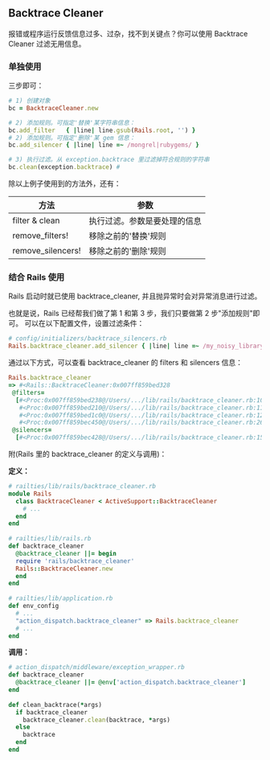 ## Backtrace Cleaner

报错或程序运行反馈信息过多、过杂，找不到关键点？你可以使用 Backtrace Cleaner 过滤无用信息。

### 单独使用

三步即可：
```ruby
# 1) 创建对象
bc = BacktraceCleaner.new

# 2) 添加规则。可指定'替换'某字符串信息：
bc.add_filter   { |line| line.gsub(Rails.root, '') }
# 2) 添加规则。可指定'删除'某 gem 信息：
bc.add_silencer { |line| line =~ /mongrel|rubygems/ }

# 3) 执行过滤。从 exception.backtrace 里过滤掉符合规则的字符串
bc.clean(exception.backtrace) # 
```

除以上例子使用到的方法外，还有：

| 方法 | 参数 |
|--|--|
| filter & clean | 执行过滤。参数是要处理的信息 |
| remove_filters! | 移除之前的'替换'规则 |
| remove_silencers! | 移除之前的'删除'规则 | 

### 结合 Rails 使用

Rails 启动时就已使用 backtrace_cleaner, 并且抛异常时会对异常消息进行过滤。

也就是说，Rails 已经帮我们做了第 1 和第 3 步，我们只要做第 2 步"添加规则"即可。
可以在以下配置文件，设置过滤条件：

```ruby
# config/initializers/backtrace_silencers.rb
Rails.backtrace_cleaner.add_silencer { |line| line =~ /my_noisy_library/ }
```

通过以下方式，可以查看 backtrace_cleaner 的 filters 和 silencers 信息：

```ruby
Rails.backtrace_cleaner
=> #<Rails::BacktraceCleaner:0x007ff859bed328
 @filters=
  [#<Proc:0x007ff859bed238@/Users/.../lib/rails/backtrace_cleaner.rb:10>,
   #<Proc:0x007ff859bed210@/Users/.../lib/rails/backtrace_cleaner.rb:11>,
   #<Proc:0x007ff859bed1c0@/Users/.../lib/rails/backtrace_cleaner.rb:12>,
   #<Proc:0x007ff859bec450@/Users/.../lib/rails/backtrace_cleaner.rb:26>],
 @silencers=
  [#<Proc:0x007ff859bec428@/Users/.../lib/rails/backtrace_cleaner.rb:15>]>
```

附(Rails 里的 backtrace_cleaner 的定义与调用)：

**定义：**

```ruby
# railties/lib/rails/backtrace_cleaner.rb
module Rails
  class BacktraceCleaner < ActiveSupport::BacktraceCleaner
    # ...
  end
end
    
# railties/lib/rails.rb
def backtrace_cleaner
  @backtrace_cleaner ||= begin
  require 'rails/backtrace_cleaner'
  Rails::BacktraceCleaner.new
  end
end
    
# railties/lib/application.rb
def env_config
  # ...
  "action_dispatch.backtrace_cleaner" => Rails.backtrace_cleaner
  # ...
end
```

**调用：**

```ruby
# action_dispatch/middleware/exception_wrapper.rb
def backtrace_cleaner
  @backtrace_cleaner ||= @env['action_dispatch.backtrace_cleaner']
end
    
def clean_backtrace(*args)
  if backtrace_cleaner
    backtrace_cleaner.clean(backtrace, *args)
  else
    backtrace
  end
end
```

